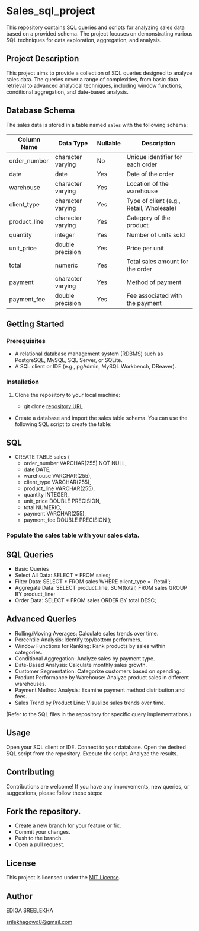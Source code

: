 # Sales_sql_project

This repository contains SQL queries and scripts for analyzing sales data based on a provided schema. The project focuses on demonstrating various SQL techniques for data exploration, aggregation, and analysis.


## Project Description

This project aims to provide a collection of SQL queries designed to analyze sales data. The queries cover a range of complexities, from basic data retrieval to advanced analytical techniques, including window functions, conditional aggregation, and date-based analysis.


## Database Schema

The sales data is stored in a table named `sales` with the following schema:

| Column Name   | Data Type         | Nullable | Description                               |
|---------------|-------------------|----------|-------------------------------------------|
| order_number  | character varying | No       | Unique identifier for each order          |
| date          | date              | Yes      | Date of the order                         |
| warehouse     | character varying | Yes      | Location of the warehouse                 |
| client_type   | character varying | Yes      | Type of client (e.g., Retail, Wholesale) |
| product_line  | character varying | Yes      | Category of the product                   |
| quantity      | integer           | Yes      | Number of units sold                      |
| unit_price    | double precision  | Yes      | Price per unit                            |
| total         | numeric           | Yes      | Total sales amount for the order          |
| payment       | character varying | Yes      | Method of payment                         |
| payment_fee   | double precision  | Yes      | Fee associated with the payment           |

## Getting Started

### Prerequisites

- A relational database management system (RDBMS) such as PostgreSQL, MySQL, SQL Server, or SQLite.
- A SQL client or IDE (e.g., pgAdmin, MySQL Workbench, DBeaver).

### Installation

1. Clone the repository to your local machine:

    - git clone [repository URL](https://github.com/edigasreelekha/Sales_sql_project/tree/main)

   
- Create a database and import the sales table schema. You can use the following SQL script to create the table:

## SQL

- CREATE TABLE sales (
    - order_number VARCHAR(255) NOT NULL,
    - date DATE,
   - warehouse VARCHAR(255),
   - client_type VARCHAR(255),
   - product_line VARCHAR(255),
   - quantity INTEGER,
   - unit_price DOUBLE PRECISION,
   - total NUMERIC,
   - payment VARCHAR(255),
   - payment_fee DOUBLE PRECISION
);


### Populate the sales table with your sales data.

## SQL Queries

- Basic Queries
- Select All Data: SELECT * FROM sales;
- Filter Data: SELECT * FROM sales WHERE client_type = 'Retail';
- Aggregate Data: SELECT product_line, SUM(total) FROM sales GROUP BY product_line;
- Order Data: SELECT * FROM sales ORDER BY total DESC;
  
## Advanced Queries

- Rolling/Moving Averages: Calculate sales trends over time.
- Percentile Analysis: Identify top/bottom performers.
- Window Functions for Ranking: Rank products by sales within categories.
- Conditional Aggregation: Analyze sales by payment type.
- Date-Based Analysis: Calculate monthly sales growth.
- Customer Segmentation: Categorize customers based on spending.
- Product Performance by Warehouse: Analyze product sales in different warehouses.
- Payment Method Analysis: Examine payment method distribution and fees.
- Sales Trend by Product Line: Visualize sales trends over time.
 
(Refer to the SQL files in the repository for specific query implementations.)

## Usage

Open your SQL client or IDE.
Connect to your database.
Open the desired SQL script from the repository.
Execute the script.
Analyze the results.

## Contributing

Contributions are welcome! If you have any improvements, new queries, or suggestions, please follow these steps:

## Fork the repository.

- Create a new branch for your feature or fix.
- Commit your changes.
- Push to the branch.
- Open a pull request. 

## License

This project is licensed under the [MIT License]().


## Author 

EDIGA SREELEKHA


srilekhagowd8@gmail.com
